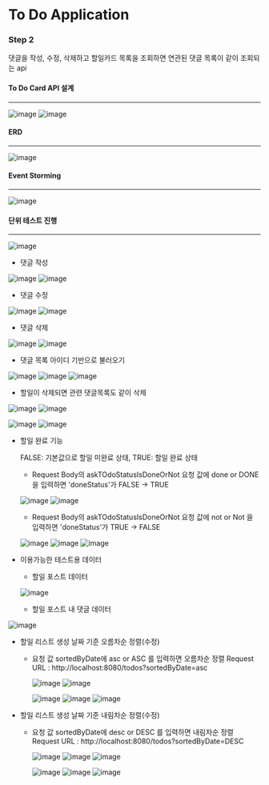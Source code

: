 # To Do Application


### Step 2

댓글을 작성, 수정, 삭제하고 할일카드 목록을 조회하면 연관된 댓글 목록이 같이 조회되는 api


#### To Do Card API 설계
***
![image](https://github.com/miso1105/toDoApplication/assets/137920347/45ad1ab0-0c4f-4051-8d10-10f29e178f10)
![image](https://github.com/miso1105/toDoApplication/assets/137920347/f90dff67-caf8-482e-a683-d56dfca7c26b)

#### ERD
***
![image](https://github.com/miso1105/toDoApplication/assets/137920347/4a5d3ff1-cdeb-473b-bbeb-97262c8f2510)

#### Event Storming
***
![image](https://github.com/miso1105/toDoApplication/assets/137920347/988fa524-c9a3-4b4d-87d9-05eed03d5a33)



#### 단위 테스트 진행
***
![image](https://github.com/miso1105/toDoApplication/assets/137920347/fc111b79-15d2-4312-92fa-4ac999b82a67)


- 댓글 작성

![image](https://github.com/miso1105/toDoApplication/assets/137920347/fabc5c57-5c26-4de5-8ca6-8c773a0d03e2)
![image](https://github.com/miso1105/toDoApplication/assets/137920347/57852ab6-0a9b-4011-86ec-7c16ad9773d2)

- 댓글 수정

![image](https://github.com/miso1105/toDoApplication/assets/137920347/1516b99a-8936-44a0-9912-bedb0d34a79b)
![image](https://github.com/miso1105/toDoApplication/assets/137920347/c96cc5ff-8fa8-4868-a677-2a59fd36bd12)

- 댓글 삭제

![image](https://github.com/miso1105/toDoApplication/assets/137920347/f960b33c-3976-4846-b4e5-0f5197a3b82c)
![image](https://github.com/miso1105/toDoApplication/assets/137920347/7f5ae5d9-05fa-4227-8b99-23172df33684)

- 댓글 목록 아이디 기반으로 불러오기

![image](https://github.com/miso1105/toDoApplication/assets/137920347/b9d480c2-203b-4573-b844-d0840dac83f4)
![image](https://github.com/miso1105/toDoApplication/assets/137920347/8f442c15-56a8-4b98-b702-efd4713e3279)
![image](https://github.com/miso1105/toDoApplication/assets/137920347/280d0c67-f593-40e3-9c62-355ec64c8cf5)

- 할일이 삭제되면 관련 댓글목록도 같이 삭제

![image](https://github.com/miso1105/toDoApplication/assets/137920347/e931984b-e556-4325-9ff4-b1083a6c5bc3)
![image](https://github.com/miso1105/toDoApplication/assets/137920347/14d5eb2f-87c3-4fd0-918e-55530f019fcf)

![image](https://github.com/miso1105/toDoApplication/assets/137920347/9e3b9b38-3ff8-4abd-a803-dd7e241a8903)
![image](https://github.com/miso1105/toDoApplication/assets/137920347/7280d436-4eb8-421a-aed2-207e86a0dc98)


- 할일 완료 기능
  
  FALSE: 기본값으로 할일 미완료 상태, TRUE: 할일 완료 상태

  - Request Body의 askTOdoStatusIsDoneOrNot 요청 값에 done or DONE 을 입력하면 'doneStatus'가 FALSE -> TRUE
    
  ![image](https://github.com/miso1105/toDoApplication/assets/137920347/eeb3fcef-83ed-47ff-8669-4eda22e20b49)
  ![image](https://github.com/miso1105/toDoApplication/assets/137920347/17f4d94c-6865-451c-8a26-22920657224a)
  
  
  - Request Body의 askTOdoStatusIsDoneOrNot 요청 값에 not or Not 을 입력하면 'doneStatus'가 TRUE -> FALSE
    
  ![image](https://github.com/miso1105/toDoApplication/assets/137920347/f0906445-0999-47f3-9a7e-09107fc6ba14)
  ![image](https://github.com/miso1105/toDoApplication/assets/137920347/2870ba9e-4034-49ce-b807-a62f899017ac)
  ![image](https://github.com/miso1105/toDoApplication/assets/137920347/ef6e1fa9-23d7-4307-92a0-9ebfb1729484)


- 이용가능한 테스트용 데이터
  
  - 할일 포스트 데이터
    
  ![image](https://github.com/miso1105/toDoApplication/assets/137920347/4e90314c-6e11-4822-ab3e-fa2f7bde29e4)

    - 할일 포스트 내 댓글 데이터

![image](https://github.com/miso1105/toDoApplication/assets/137920347/3cca38c3-451a-48ff-be90-334d511d672e)



- 할일 리스트 생성 날짜 기준 오름차순 정렬(수정)
  
  - 요청 값 sortedByDate에 asc or ASC 를 입력하면 오름차순 정렬 
    Request URL : http://localhost:8080/todos?sortedByDate=asc
    
    ![image](https://github.com/miso1105/toDoApplication/assets/137920347/aa28f19d-c1c4-4563-9ed3-5ba9e1088d6f)
    ![image](https://github.com/miso1105/toDoApplication/assets/137920347/b176a282-f834-46ab-b901-823b0ed52ae4)

    ![image](https://github.com/miso1105/toDoApplication/assets/137920347/0fd9de25-c159-46b4-bd5b-b6d95f0da815)
    ![image](https://github.com/miso1105/toDoApplication/assets/137920347/339c13e6-15c1-4e45-a5f3-494d550aec05)
    ![image](https://github.com/miso1105/toDoApplication/assets/137920347/25bccb5e-cfde-4861-bff0-eabb90c3243a)



- 할일 리스트 생성 날짜 기준 내림차순 정렬(수정)
  
  - 요청 값 sortedByDate에 desc or DESC 를 입력하면 내림차순 정렬 
    Request URL : http://localhost:8080/todos?sortedByDate=DESC
    
    ![image](https://github.com/miso1105/toDoApplication/assets/137920347/5f7ef8c3-f703-4634-ab5b-77977ae63162)
    ![image](https://github.com/miso1105/toDoApplication/assets/137920347/d3573496-146b-43d9-af63-68e48f957895)
    ![image](https://github.com/miso1105/toDoApplication/assets/137920347/68358f3a-65b8-456f-9b41-bbdf0221aa87)

    ![image](https://github.com/miso1105/toDoApplication/assets/137920347/7f435dd8-6db4-4ec5-9b0a-e9d27307cb6b)
    ![image](https://github.com/miso1105/toDoApplication/assets/137920347/3972764f-f8eb-449a-84d9-07254f016ecc)
    ![image](https://github.com/miso1105/toDoApplication/assets/137920347/d916c59f-d787-4a3d-a38e-b5fc8aff7fd0)


    

